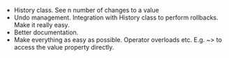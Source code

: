 - History class. See n number of changes to a value
- Undo management. Integration with History class to perform rollbacks. Make it really easy.
- Better documentation.
- Make everything as easy as possible. Operator overloads etc. E.g. ~> to access the value property directly.